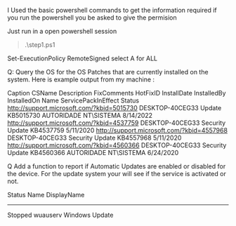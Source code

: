 I Used the basic powershell commands to get the information required
if you run the powershell you be asked to give the permision

Just run in a open powershell session
>.\step1.ps1

Set-ExecutionPolicy RemoteSigned
select A for ALL

Q: Query the OS for the OS Patches that are currently installed on the system. 
Here is example output from my machine :

Caption                                     CSName           Description      FixComments  HotFixID   InstallDate  InstalledBy            InstalledOn  Name  ServicePackInEffect  Status
http://support.microsoft.com/?kbid=5015730  DESKTOP-40CEG33  Update                        KB5015730               AUTORIDADE NT\SISTEMA  8/14/2022
http://support.microsoft.com/?kbid=4537759  DESKTOP-40CEG33  Security Update               KB4537759                                      5/11/2020
http://support.microsoft.com/?kbid=4557968  DESKTOP-40CEG33  Security Update               KB4557968                                      5/11/2020
http://support.microsoft.com/?kbid=4560366  DESKTOP-40CEG33  Security Update               KB4560366               AUTORIDADE NT\SISTEMA  6/24/2020


Q Add a function to report if Automatic Updates are enabled or disabled for the device.
For the update system your will see if the service is activated or not. 

Status   Name               DisplayName
------   ----               -----------
Stopped  wuauserv           Windows Update